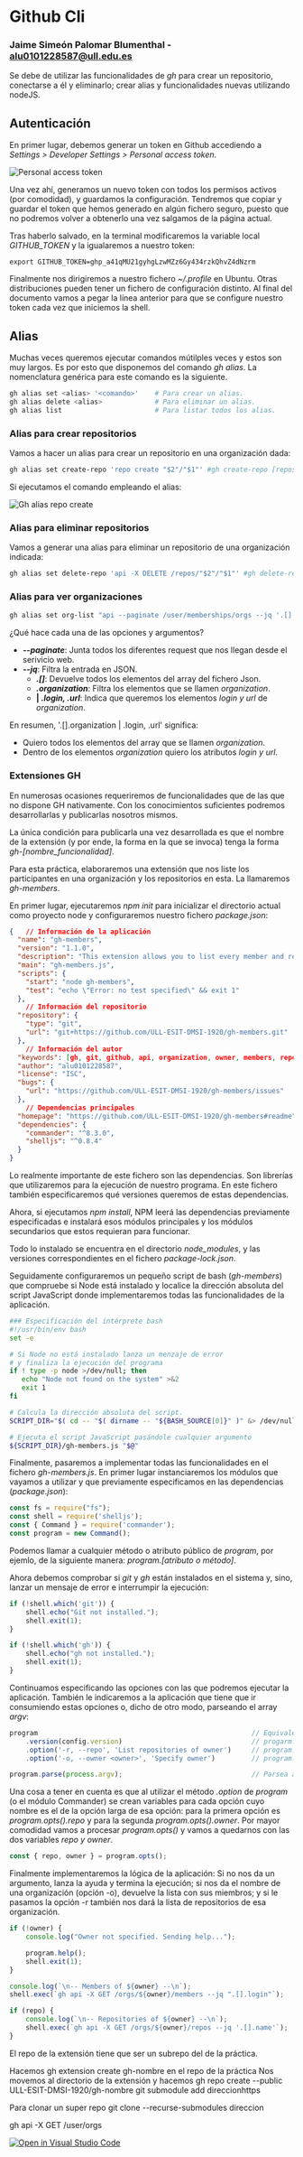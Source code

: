 # Github Cli
### Jaime Simeón Palomar Blumenthal - alu0101228587@ull.edu.es

Se debe de utilizar las funcionalidades de _gh_ para crear un repositorio, conectarse a él y eliminarlo; crear alias y funcionalidades nuevas utilizando nodeJS.

## Autenticación
En primer lugar, debemos generar un token en Github accediendo a _Settings > Developer Settings > Personal access token_.

![Personal access token](img/img1.png)

Una vez ahí, generamos un nuevo token con todos los permisos activos (por comodidad), y guardamos la configuración. Tendremos que copiar y guardar el token que hemos generado en algún fichero seguro, puesto que no podremos volver a obtenerlo una vez salgamos de la página actual.

Tras haberlo salvado, en la terminal modificaremos la variable local _GITHUB_TOKEN_ y la igualaremos a nuestro token:

```export GITHUB_TOKEN=ghp_a41qMU21gyhgLzwMZz6Gy434rzkQhvZ4dNzrm```

Finalmente nos dirigiremos a nuestro fichero _~/.profile_ en Ubuntu. Otras distribuciones pueden tener un fichero de configuración distinto. Al final del documento vamos a pegar la línea anterior para que se configure nuestro token cada vez que iniciemos la shell.

## Alias

Muchas veces queremos ejecutar comandos mútilples veces y estos son muy largos. Es por esto que disponemos del comando _gh alias_. La nomenclatura genérica para este comando es la siguiente.

```sh
gh alias set <alias> '<comando>'    # Para crear un alias.
gh alias delete <alias>             # Para eliminar un alias.
gh alias list                       # Para listar todos los alias.
```

### Alias para crear repositorios
Vamos a hacer un alias para crear un repositorio en una organización dada:
```sh 
gh alias set create-repo 'repo create "$2"/"$1"' #gh create-repo [repositorio] [organización o propietario]
```
Si ejecutamos el comando empleando el alias:

![Gh alias repo create](img/img2.png)

### Alias para eliminar repositorios
Vamos a generar una alias para eliminar un repositorio de una organización indicada:
```sh
gh alias set delete-repo 'api -X DELETE /repos/"$2"/"$1"' #gh delete-repo [repositorio] [organización o propietario]
```

### Alias para ver organizaciones
```sh
gh alias set org-list "api --paginate /user/memberships/orgs --jq '.[].organization | .login, .url'"
```
¿Qué hace cada una de las opciones y argumentos?

* **_--paginate_**: Junta todos los diferentes request que nos llegan desde el serivicio web.
* **_--jq_**: Filtra la entrada en JSON.
    * **_.[]_**: Devuelve todos los elementos del array del fichero Json.
    * **_.organization_**: Filtra los elementos que se llamen _organization_.  
    * **| _.login, .url_**: Indica que queremos los elementos _login y url_ de _organization_.

En resumen, '.[].organization | .login, .url' significa:
* Quiero todos los elementos del array que se llamen _organization_.
* Dentro de los elementos _organization_ quiero los atributos _login y url_.

### Extensiones GH
En numerosas ocasiones requeriremos de funcionalidades que de las que no dispone GH nativamente. Con los conocimientos suficientes podremos desarrollarlas y publicarlas nosotros mismos.

La única condición para publicarla una vez desarrollada es que el nombre de la extensión (y por ende, la forma en la que se invoca) tenga la forma _gh-[nombre_funcionalidad]_.

Para esta práctica, elaboraremos una extensión que nos liste los participantes en una organización y los repositorios en esta. La llamaremos _gh-members_.

En primer lugar, ejecutaremos _npm init_ para inicializar el directorio actual como proyecto node y configuraremos nuestro fichero _package.json_:

```json
{   // Información de la aplicación
  "name": "gh-members",
  "version": "1.1.0",
  "description": "This extension allows you to list every member and repository of a given organization",
  "main": "gh-members.js",
  "scripts": {
    "start": "node gh-members",
    "test": "echo \"Error: no test specified\" && exit 1"
  },
    // Información del repositorio
  "repository": {
    "type": "git",
    "url": "git+https://github.com/ULL-ESIT-DMSI-1920/gh-members.git"
  },
    // Información del autor
  "keywords": [gh, git, github, api, organization, owner, members, repositories],
  "author": "alu0101228587",
  "license": "ISC",
  "bugs": {
    "url": "https://github.com/ULL-ESIT-DMSI-1920/gh-members/issues"
  },
    // Dependencias principales
  "homepage": "https://github.com/ULL-ESIT-DMSI-1920/gh-members#readme",
  "dependencies": {
    "commander": "^8.3.0",
    "shelljs": "^0.8.4"
  }
}
```

Lo realmente importante de este fichero son las dependencias. Son librerías que utilizaremos para la ejecución de nuestro programa. En este fichero también especificaremos qué versiones queremos de estas dependencias.

Ahora, si ejecutamos _npm install_, NPM leerá las dependencias previamente especificadas e instalará esos módulos principales y los módulos secundarios que estos requieran para funcionar.

Todo lo instalado se encuentra en el directorio _node_modules_, y las versiones correspondientes en el fichero _package-lock.json_.

Seguidamente configuraremos un pequeño script de bash (_gh-members_) que compruebe si Node está instalado y localice la dirección absoluta del script JavaScript donde implementaremos todas las funcionalidades de la aplicación.

```sh
### Especificación del intérprete bash
#!/usr/bin/env bash
set -e

# Si Node no está instalado lanza un menzaje de error
# y finaliza la ejecución del programa
if ! type -p node >/dev/null; then
   echo "Node not found on the system" >&2
   exit 1
fi

# Calcula la dirección absoluta del script.
SCRIPT_DIR="$( cd -- "$( dirname -- "${BASH_SOURCE[0]}" )" &> /dev/null && pwd )"

# Ejecuta el script JavaScript pasándole cualquier argumento
${SCRIPT_DIR}/gh-members.js "$@"
```

Finalmente, pasaremos a implementar todas las funcionalidades en el fichero _gh-members.js_. En primer lugar instanciaremos los módulos que vayamos a utilizar y que previamente especificamos en las dependencias (_package.json_):

```js
const fs = require("fs");
const shell = require('shelljs');
const { Command } = require('commander');
const program = new Command();
```

Podemos llamar a cualquier método o atributo público de _program_, por ejemlo, de la siguiente manera: _program.[atributo o método]_.

Ahora debemos comprobar si _git_ y _gh_ están instalados en el sistema y, sino, lanzar un mensaje de error e interrumpir la ejecución:

```js
if (!shell.which('git')) {
	shell.echo("Git not installed.");
	shell.exit(1);
}

if (!shell.which('gh')) {
	shell.echo("gh not installed.");
	shell.exit(1);
}
```

Continuamos especificando las opciones con las que podremos ejecutar la aplicación. También le indicaremos a la aplicación que tiene que ir consumiendo estas opciones o, dicho de otro modo, parseando el array _argv_:

```js
program                                                     // Equivale a:
	.version(config.version)                                // progarm.version(config.version)
	.option('-r, --repo', 'List repositories of owner')     // program.option('-r, --repo', 'List repositories of owner')
	.option('-o, --owner <owner>', 'Specify owner')         // program.option('-o, --owner <owner>', 'Specify owner')

program.parse(process.argv);                                // Parsea argv.
```

Una cosa a tener en cuenta es que al utilizar el método _.option_ de _program_ (o el módulo Commander) se crean variables para cada opción cuyo nombre es el de la opción larga de esa opción: para la primera opción es _program.opts().repo_ y para la segunda _program.opts().owner_. Por mayor comodidad vamos a procesar _program.opts()_ y vamos a quedarnos con las dos variables _repo y owner_.

```js
const { repo, owner } = program.opts();
```

Finalmente implementaremos la lógica de la aplicación: Si no nos da un argumento, lanza la ayuda y termina la ejecución; si nos da el nombre de una organización (opción -o), devuelve la lista con sus miembros; y si le pasamos la opción -r también nos dará la lista de repositorios de esa organización.

```js
if (!owner) {
	console.log("Owner not specified. Sending help...");

	program.help();
	shell.exit(1);
}

console.log(`\n-- Members of ${owner} --\n`);
shell.exec(`gh api -X GET /orgs/${owner}/members --jq ".[].login"`);

if (repo) {
	console.log(`\n-- Repositories of ${owner} --\n`);
	shell.exec(`gh api -X GET /orgs/${owner}/repos --jq '.[].name'`);
}
```

El repo de la extensión tiene que ser un subrepo del de la práctica.

Hacemos gh extension create gh-nombre en el repo de la práctica
Nos movemos al directorio de la extensión y hacemos gh repo create --public ULL-ESIT-DMSI-1920/gh-nombre
git submodule add direccionhttps

Para clonar un super repo git clone --recurse-submodules direccion

gh api -X GET /user/orgs

[![Open in Visual Studio Code](https://classroom.github.com/assets/open-in-vscode-f059dc9a6f8d3a56e377f745f24479a46679e63a5d9fe6f495e02850cd0d8118.svg)](https://classroom.github.com/online_ide?assignment_repo_id=6022595&assignment_repo_type=AssignmentRepo)
